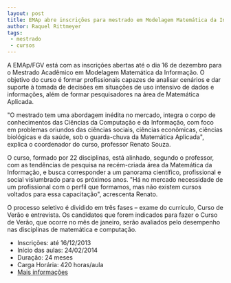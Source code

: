 ```yaml
---
layout: post
title: EMAp abre inscrições para mestrado em Modelagem Matemática da Informação
author: Raquel Rittmeyer
tags:
 - mestrado
 - cursos
---
```


A EMAp/FGV está com as inscrições abertas até o dia 16 de dezembro
para o Mestrado Acadêmico em Modelagem Matemática da Informação. O
objetivo do curso é formar profissionais capazes de analisar cenários
e dar suporte à tomada de decisões em situações de uso intensivo de
dados e informações, além de formar pesquisadores na área de
Matemática Aplicada.

"O mestrado tem uma abordagem inédita no mercado, integra o corpo de
conhecimentos das Ciências da Computação e da Informação, com foco em
problemas oriundos das ciências sociais, ciências econômicas, ciências
biológicas e da saúde, sob o guarda-chuva da Matemática Aplicada",
explica o coordenador do curso, professor Renato Souza.
 
O curso, formado por 22 disciplinas, está alinhado, segundo o
professor, com as tendências de pesquisa na recém-criada área da
Matemática da Informação, e busca corresponder a um panorama
científico, profissional e social vislumbrado para os próximos
anos. "Há no mercado necessidade de um profissional com o perfil que
formamos, mas não existem cursos voltados para essa capacitação",
acrescenta Renato.
 
O processo seletivo é dividido em três fases – exame do currículo,
Curso de Verão e entrevista. Os candidatos que forem indicados para
fazer o Curso de Verão, que ocorre no mês de janeiro, serão avaliados
pelo desempenho nas disciplinas de matemática e computação.


- Inscrições: até 16/12/2013
- Início das aulas: 24/02/2014
- Duração: 24 meses
- Carga Horária: 420 horas/aula
- [Mais informações](/pos-graduacao/selecao.html)
